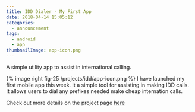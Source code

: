 ```yaml
---
title: IDD Dialer - My First App
date: 2018-04-14 15:05:12
categories:
  - announcement
tags:
  - android
  - app
thumbnailImage: app-icon.png
---
```


A simple utility app to assist in international calling.

<!-- more -->

{% image right fig-25  /projects/idd/app-icon.png %}
I have launched my first mobile app this week. It a simple tool for assisting in making IDD calls. It allows users to dial any prefixes needed make cheap internation calls.

Check out more details on the project page [here][idd-dialer-home]

[idd-dialer-home]: /projects/idd
